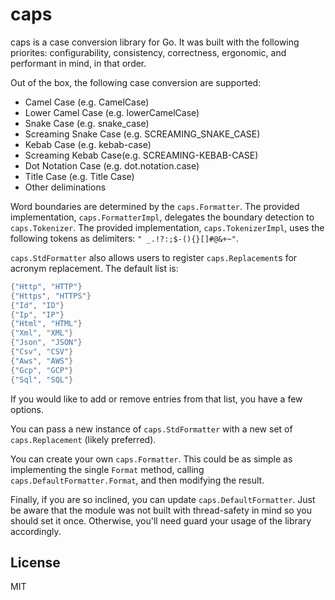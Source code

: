 # caps

caps is a case conversion library for Go. It was built with the following
priorites: configurability, consistency, correctness, ergonomic, and performant
in mind, in that order.

Out of the box, the following case conversion are supported:

-   Camel Case (e.g. CamelCase)
-   Lower Camel Case (e.g. lowerCamelCase)
-   Snake Case (e.g. snake_case)
-   Screaming Snake Case (e.g. SCREAMING_SNAKE_CASE)
-   Kebab Case (e.g. kebab-case)
-   Screaming Kebab Case(e.g. SCREAMING-KEBAB-CASE)
-   Dot Notation Case (e.g. dot.notation.case)
-   Title Case (e.g. Title Case)
-   Other deliminations

Word boundaries are determined by the `caps.Formatter`. The provided implementation, `caps.FormatterImpl`,
delegates the boundary detection to `caps.Tokenizer`. The provided implementation, `caps.TokenizerImpl`,
uses the following tokens as delimiters: `" _.!?:;$-(){}[]#@&+~"`.

`caps.StdFormatter` also allows users to register `caps.Replacement`s for acronym replacement. The default list is:

```go
{"Http", "HTTP"}
{"Https", "HTTPS"}
{"Id", "ID"}
{"Ip", "IP"}
{"Html", "HTML"}
{"Xml", "XML"}
{"Json", "JSON"}
{"Csv", "CSV"}
{"Aws", "AWS"}
{"Gcp", "GCP"}
{"Sql", "SQL"}
```

If you would like to add or remove entries from that list, you have a few
options.

You can pass a new instance of `caps.StdFormatter` with a new set of
`caps.Replacement` (likely preferred).

You can create your own `caps.Formatter`. This could be as simple as
implementing the single `Format` method, calling `caps.DefaultFormatter.Format`,
and then modifying the result.

Finally, if you are so inclined, you can update `caps.DefaultFormatter`. Just be aware that the
module was not built with thread-safety in mind so you should set it once.
Otherwise, you'll need guard your usage of the library accordingly.

## License

MIT
